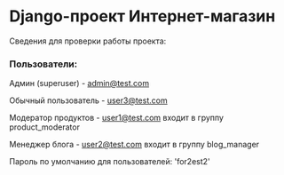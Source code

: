 # Django-проект Интернет-магазин  

Сведения для проверки работы проекта:


### Пользователи:
Админ (superuser) - admin@test.com

Обычный пользователь - user3@test.com

Модератор продуктов - user1@test.com входит в группу product_moderator

Менеджер блога - user2@test.com входит в группу blog_manager

Пароль по умолчанию для пользователей: 'for2est2'

